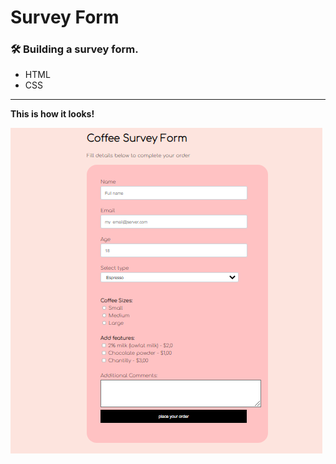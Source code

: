 # Survey Form
### :hammer_and_wrench: Building a survey form.

- HTML
- CSS


------
**This is how it looks!**

![jpg](./surveyform.PNG)
